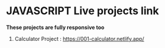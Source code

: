 # JAVASCRIPT Live projects link

**These projects are fully responsive too**

1. Calculator Project : https://001-calculator.netlify.app/
